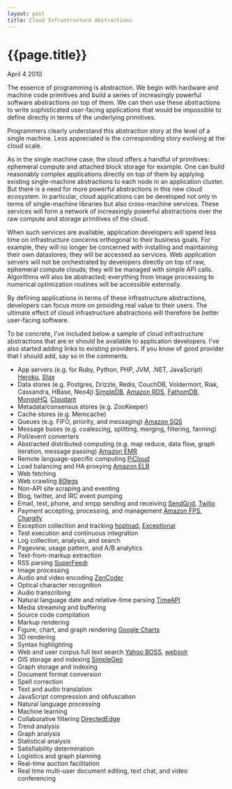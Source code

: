 ```yaml
---
layout: post
title: Cloud Infrastructure Abstractions
---
```


# {{page.title}}

<span class="meta">April 4 2010</span>

The essence of programming is abstraction. We begin with hardware and machine code primitives and build a series of increasingly powerful software abstractions on top of them. We can then use these abstractions to write sophisticated user-facing applications that would be impossible to define directly in terms of the underlying primitives.

Programmers clearly understand this abstraction story at the level of a single machine. Less appreciated is the corresponding story evolving at the cloud scale.

As in the single machine case, the cloud offers a handful of primitives: ephemeral compute and attached block storage for example. One can build reasonably complex applications directly on top of them by applying existing single-machine abstractions to each node in an application cluster. But there is a need for more powerful abstractions in this new cloud ecosystem. In particular, cloud applications can be developed not only in terms of single-machine libraries but also cross-machine services. These services will form a network of increasingly powerful abstractions over the raw compute and storage primitives of the cloud.

When such services are available, application developers will spend less time on infrastructure concerns orthogonal to their business goals. For example, they will no longer be concerned with installing and maintaining their own datastores; they will be accessed as services. Web application servers will not be orchestrated by developers directly on top of raw, ephemeral compute clouds; they will be managed with simple API calls. Algorithms will also be abstracted; everything from image processing to numerical optimization routines will be accessible externally.

By defining applications in terms of these infrastructure abstractions, developers can focus more on providing real value to their users. The ultimate effect of cloud infrastructure abstractions will therefore be better user-facing software.

To be concrete, I've included below a sample of cloud infrastructure abstractions that are or should be available to application developers. I've also started adding links to existing providers. If you know of good provider that I should add, say so in the comments.

* App servers (e.g. for Ruby, Python, PHP, JVM, .NET, JavaScript) [Heroku](http://heroku.com), [Stax](http://stax.net)
* Data stores (e.g. Postgres, Drizzle, Redis, CouchDB, Voldermort, Riak, Cassandra, HBase, Neo4j) [SimpleDB](http://aws.amazon.com/simpledb/), [Amazon RDS](http://aws.amazon.com/rds/), [FathomDB](http://fathomdb.com), [MongoHQ](http://mongohq.com), [Cloudant](https://cloudant.com)
* Metadata/consensus stores (e.g. ZooKeeper)
* Cache stores (e.g. Memcache)
* Queues (e.g. FIFO, priority, and messaging) [Amazon SQS](http://aws.amazon.com/sqs/) 
* Message buses (e.g. coalescing, splitting, merging, filtering, fanning)
* Poll/event converters
* Abstracted distributed computing (e.g. map reduce, data flow, graph iteration, message passing) [Amazon EMR](http://aws.amazon.com/elasticmapreduce/)
* Remote language-specific computing [PiCloud](http://picloud.com)
* Load balancing and HA proxying [Amazon ELB](http://aws.amazon.com/elasticloadbalancing/)
* Web fetching
* Web crawling [80legs](http://80legs.com/)
* Non-API site scraping and eventing 
* Blog, twitter, and IRC event pumping
* Email, text, phone, and xmpp sending and receiving [SendGrid](http://sendgrid.com), [Twilio](http://www.twilio.com)
* Payment accepting, processing, and management [Amazon FPS](http://aws.amazon.com/fps/), [Chargify](http://chargify.com/)
* Exception collection and tracking [hoptoad](http://hoptoadapp.com), [Exceptional](http://www.getexceptional.com)
* Test execution and continuous integration
* Log collection, analysis, and search
* Pageview, usage pattern, and A/B analytics
* Text-from-markup extraction
* RSS parsing [SuperFeedr](http://superfeedr.com)
* Image processing
* Audio and video encoding [ZenCoder](http://zencoder.com)
* Optical character recognition
* Audio transcribing
* Natural language date and relative-time parsing [TimeAPI](http://www.timeapi.org)
* Media streaming and buffering
* Source code compilation
* Markup rendering
* Figure, chart, and graph rendering [Google Charts](http://code.google.com/apis/charttools)
* 3D rendering
* Syntax highlighting 
* Web and user corpus full text search [Yahoo BOSS](http://developer.yahoo.com/search/boss), [websolr](http://websolr.com)
* GIS storage and indexing [SimpleGeo](http://simplegeo.com)
* Graph storage and indexing
* Document format conversion
* Spell correction
* Text and audio translation
* JavaScript compression and obfuscation
* Natural language processing
* Machine learning
* Collaborative filtering [DirectedEdge](http://www.directededge.com)
* Trend analysis
* Graph analysis
* Statistical analysis
* Satisfiability determination
* Logistics and graph planning
* Real-time auction facilitation
* Real time multi-user document editing, text chat, and video conferencing
